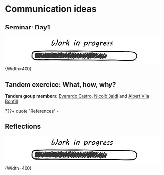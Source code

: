 # **Communication ideas**

## Seminar: Day1

![WIP](../images/WIP.png){Width=400}

## Tandem exercice: What, how, why?

**Tandem group members:**
[Everardo Castro](https://everardocastro.github.io/mdef1/),
[Nicolò Baldi](https://niente010.github.io/MDEF_website/#welcome) and
[Albert Vila Bonfill](https://avilabon.github.io/MDEF_Albert/)



???+ quote "References"
    - 


## Reflections
![WIP](../images/WIP.png){Width=400}


